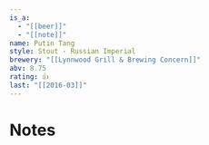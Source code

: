 ```yaml
---
is_a:
  - "[[beer]]"
  - "[[note]]"
name: Putin Tang
style: Stout - Russian Imperial
brewery: "[[Lynnwood Grill & Brewing Concern]]"
abv: 8.75
rating: 👍
last: "[[2016-03]]"
---
```

# Notes

